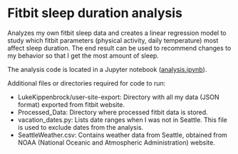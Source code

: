 # Fitbit sleep duration analysis

Analyzes my own fitbit sleep data and creates a linear regression model to study which fitbit parameters (physical activity, daily temperature) most affect sleep duration.  The end result can be used to recommend changes to my behavior so that I get the most amount of sleep.

The analysis code is located in a Jupyter notebook ([analysis.ipynb](analysis.ipynb)).

Additional files or directories required for code to run:
- LukeKippenbrock/user-site-export: Directory with all my data (JSON format) exported from fitbit website.
- Processed_Data: Directory where processed fitbit data is stored.
- vacation_dates.py: Lists date ranges when I was not in Seattle.  This file is used to exclude dates from the analysis.
- SeattleWeather.csv: Contains weather data from Seattle, obtained from NOAA (National Oceanic and Atmospheric Administration) website.
